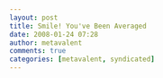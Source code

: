 ```yaml
---
layout: post
title: Smile! You've Been Averaged
date: 2008-01-24 07:28
author: metavalent
comments: true
categories: [metavalent, syndicated]
---
```


